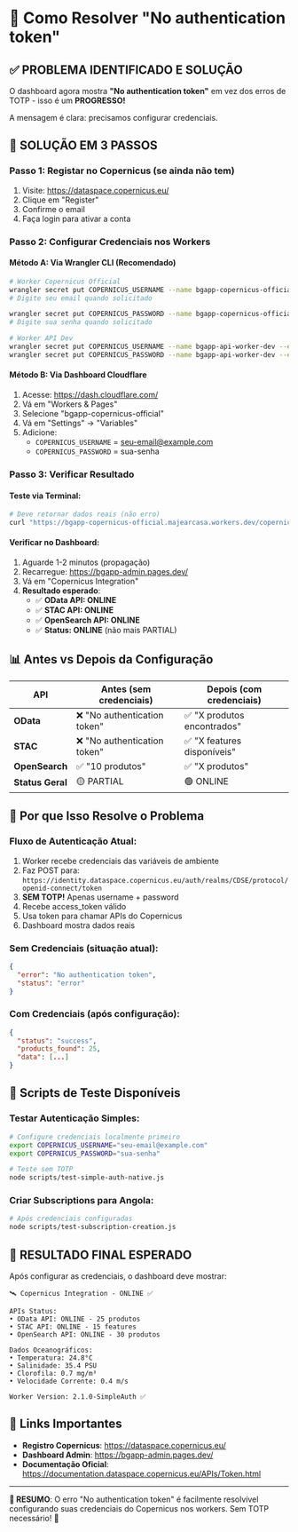 # 🔐 Como Resolver "No authentication token"

## ✅ **PROBLEMA IDENTIFICADO E SOLUÇÃO**

O dashboard agora mostra **"No authentication token"** em vez dos erros de TOTP - isso é um **PROGRESSO!** 

A mensagem é clara: precisamos configurar credenciais.

## 🚀 **SOLUÇÃO EM 3 PASSOS**

### **Passo 1: Registar no Copernicus** (se ainda não tem)
1. Visite: https://dataspace.copernicus.eu/
2. Clique em "Register"
3. Confirme o email
4. Faça login para ativar a conta

### **Passo 2: Configurar Credenciais nos Workers**

#### **Método A: Via Wrangler CLI** (Recomendado)
```bash
# Worker Copernicus Official
wrangler secret put COPERNICUS_USERNAME --name bgapp-copernicus-official
# Digite seu email quando solicitado

wrangler secret put COPERNICUS_PASSWORD --name bgapp-copernicus-official  
# Digite sua senha quando solicitado

# Worker API Dev
wrangler secret put COPERNICUS_USERNAME --name bgapp-api-worker-dev --env development
wrangler secret put COPERNICUS_PASSWORD --name bgapp-api-worker-dev --env development
```

#### **Método B: Via Dashboard Cloudflare**
1. Acesse: https://dash.cloudflare.com/
2. Vá em "Workers & Pages"
3. Selecione "bgapp-copernicus-official"
4. Vá em "Settings" → "Variables"
5. Adicione:
   - `COPERNICUS_USERNAME` = seu-email@example.com
   - `COPERNICUS_PASSWORD` = sua-senha

### **Passo 3: Verificar Resultado**

#### **Teste via Terminal**:
```bash
# Deve retornar dados reais (não erro)
curl "https://bgapp-copernicus-official.majearcasa.workers.dev/copernicus/angola-marine"
```

#### **Verificar no Dashboard**:
1. Aguarde 1-2 minutos (propagação)
2. Recarregue: https://bgapp-admin.pages.dev/
3. Vá em "Copernicus Integration"
4. **Resultado esperado**:
   - ✅ **OData API: ONLINE**
   - ✅ **STAC API: ONLINE**
   - ✅ **OpenSearch API: ONLINE**
   - ✅ **Status: ONLINE** (não mais PARTIAL)

## 📊 **Antes vs Depois da Configuração**

| API | Antes (sem credenciais) | Depois (com credenciais) |
|-----|-------------------------|--------------------------|
| **OData** | ❌ "No authentication token" | ✅ "X produtos encontrados" |
| **STAC** | ❌ "No authentication token" | ✅ "X features disponíveis" |
| **OpenSearch** | ✅ "10 produtos" | ✅ "X produtos" |
| **Status Geral** | 🟡 PARTIAL | 🟢 ONLINE |

## 🎯 **Por que Isso Resolve o Problema**

### **Fluxo de Autenticação Atual**:
1. Worker recebe credenciais das variáveis de ambiente
2. Faz POST para: `https://identity.dataspace.copernicus.eu/auth/realms/CDSE/protocol/openid-connect/token`
3. **SEM TOTP!** Apenas username + password
4. Recebe access_token válido
5. Usa token para chamar APIs do Copernicus
6. Dashboard mostra dados reais

### **Sem Credenciais** (situação atual):
```json
{
  "error": "No authentication token",
  "status": "error"
}
```

### **Com Credenciais** (após configuração):
```json
{
  "status": "success", 
  "products_found": 25,
  "data": [...]
}
```

## 🧪 **Scripts de Teste Disponíveis**

### **Testar Autenticação Simples**:
```bash
# Configure credenciais localmente primeiro
export COPERNICUS_USERNAME="seu-email@example.com"
export COPERNICUS_PASSWORD="sua-senha"

# Teste sem TOTP
node scripts/test-simple-auth-native.js
```

### **Criar Subscriptions para Angola**:
```bash
# Após credenciais configuradas
node scripts/test-subscription-creation.js
```

## 🎉 **RESULTADO FINAL ESPERADO**

Após configurar as credenciais, o dashboard deve mostrar:

```
🛰️ Copernicus Integration - ONLINE ✅

APIs Status:
• OData API: ONLINE - 25 produtos
• STAC API: ONLINE - 15 features  
• OpenSearch API: ONLINE - 30 produtos

Dados Oceanográficos:
• Temperatura: 24.8°C
• Salinidade: 35.4 PSU
• Clorofila: 0.7 mg/m³
• Velocidade Corrente: 0.4 m/s

Worker Version: 2.1.0-SimpleAuth ✅
```

## 🔗 **Links Importantes**

- **Registro Copernicus**: https://dataspace.copernicus.eu/
- **Dashboard Admin**: https://bgapp-admin.pages.dev/
- **Documentação Oficial**: https://documentation.dataspace.copernicus.eu/APIs/Token.html

---

**🎯 RESUMO**: O erro "No authentication token" é facilmente resolvível configurando suas credenciais do Copernicus nos workers. Sem TOTP necessário! 🎉
